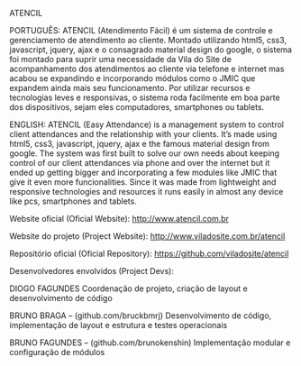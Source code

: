 ATENCIL


PORTUGUÊS:
ATENCIL (Atendimento Fácil) é um sistema de controle e gerenciamento de atendimento ao cliente. Montado utilizando html5, css3, javascript, jquery, ajax e o consagrado material design do google, o sistema foi montado para suprir uma necessidade da Vila do Site de acompanhamento dos atendimentos ao cliente via telefone e internet mas acabou se expandindo e incorporando módulos como o JMIC que expandem ainda mais seu funcionamento. Por utilizar recursos e tecnologias leves e responsivas, o sistema roda facilmente em boa parte dos dispositivos, sejam eles computadores, smartphones ou tablets.

ENGLISH:
ATENCIL (Easy Attendance) is a management system to control client attendances and the relationship with your clients. It’s made using html5, css3, javascript, jquery, ajax e the famous material design from google. The system was first built to solve our own needs about keeping control of our client attendances via phone and over the internet but it ended up getting bigger and incorporating a few modules like JMIC that give it even more funcionalities. Since it was made from lightweight and responsive technologies and resources it runs easily in almost any device like pcs, smartphones and tablets.




Website oficial (Oficial Website):
http://www.atencil.com.br

Website do projeto (Project Website):
http://www.viladosite.com.br/atencil

Repositório oficial (Oficial Repository):
https://github.com/viladosite/atencil



Desenvolvedores envolvidos (Project Devs):

DIOGO FAGUNDES
Coordenação de projeto, criação de layout e desenvolvimento de código

BRUNO BRAGA – (github.com/bruckbmrj)
Desenvolvimento de código, implementação de layout e estrutura e testes operacionais

BRUNO FAGUNDES – (github.com/brunokenshin)
Implementação modular e configuração de módulos
